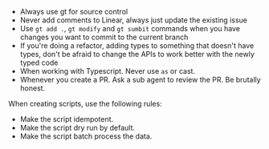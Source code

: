- Always use gt for source control
- Never add comments to Linear, always just update the existing issue
- Use `gt add .`, `gt modify` and `gt sumbit` commands when you have changes you want to commit to the current branch
- If you're doing a refactor, adding types to something that doesn't have types, don't be afraid to change the APIs to work better with the newly typed code
- When working with Typescript. Never use `as` or cast.
- Whenever you create a PR. Ask a sub agent to review the PR. Be brutally honest.

When creating scripts, use the following rules:

- Make the script idempotent.
- Make the script dry run by default.
- Make the script batch process the data.
